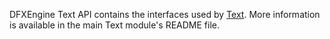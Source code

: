 DFXEngine Text API contains the interfaces used by [Text](../text). More information is available in the main Text
module's README file.